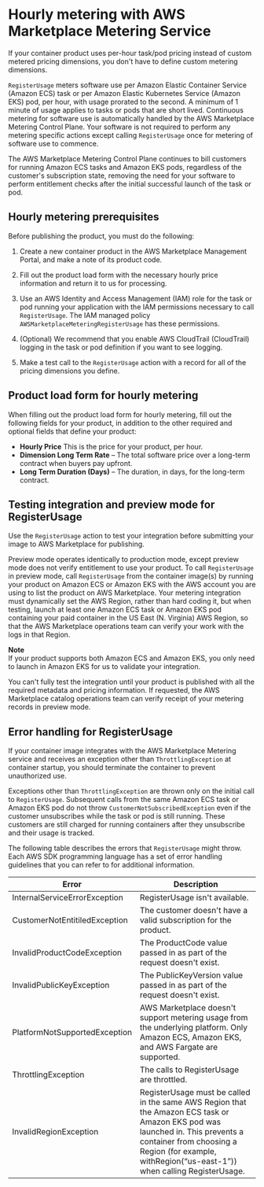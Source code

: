 # Hourly metering with AWS Marketplace Metering Service<a name="container-metering-registerusage"></a>

If your container product uses per\-hour task/pod pricing instead of custom metered pricing dimensions, you don't have to define custom metering dimensions\.

`RegisterUsage` meters software use per Amazon Elastic Container Service \(Amazon ECS\) task or per Amazon Elastic Kubernetes Service \(Amazon EKS\) pod, per hour, with usage prorated to the second\. A minimum of 1 minute of usage applies to tasks or pods that are short lived\. Continuous metering for software use is automatically handled by the AWS Marketplace Metering Control Plane\. Your software is not required to perform any metering specific actions except calling `RegisterUsage` once for metering of software use to commence\.

The AWS Marketplace Metering Control Plane continues to bill customers for running Amazon ECS tasks and Amazon EKS pods, regardless of the customer's subscription state, removing the need for your software to perform entitlement checks after the initial successful launch of the task or pod\. 

## Hourly metering prerequisites<a name="hourly-metering-prereqs"></a>

Before publishing the product, you must do the following:

1. Create a new container product in the AWS Marketplace Management Portal, and make a note of its product code\.

1. Fill out the product load form with the necessary hourly price information and return it to us for processing\.

1. Use an AWS Identity and Access Management \(IAM\) role for the task or pod running your application with the IAM permissions necessary to call `RegisterUsage`\. The IAM managed policy `AWSMarketplaceMeteringRegisterUsage` has these permissions\. 

1. \(Optional\) We recommend that you enable AWS CloudTrail \(CloudTrail\) logging in the task or pod definition if you want to see logging\.

1. Make a test call to the `RegisterUsage` action with a record for all of the pricing dimensions you define\.

## Product load form for hourly metering<a name="hourly-metering-product-load-form"></a>

When filling out the product load form for hourly metering, fill out the following fields for your product, in addition to the other required and optional fields that define your product:
+ **Hourly Price** This is the price for your product, per hour\.
+ **Dimension Long Term Rate** – The total software price over a long\-term contract when buyers pay upfront\.
+ **Long Term Duration \(Days\)** – The duration, in days, for the long\-term contract\.

## Testing integration and preview mode for RegisterUsage<a name="hourly-metering-preview-mode"></a>

Use the `RegisterUsage` action to test your integration before submitting your image to AWS Marketplace for publishing\.

Preview mode operates identically to production mode, except preview mode does not verify entitlement to use your product\. To call `RegisterUsage` in preview mode, call `RegisterUsage` from the container image\(s\) by running your product on Amazon ECS or Amazon EKS with the AWS account you are using to list the product on AWS Marketplace\. Your metering integration must dynamically set the AWS Region, rather than hard coding it, but when testing, launch at least one Amazon ECS task or Amazon EKS pod containing your paid container in the US East \(N\. Virginia\) AWS Region, so that the AWS Marketplace operations team can verify your work with the logs in that Region\.

**Note**  
If your product supports both Amazon ECS and Amazon EKS, you only need to launch in Amazon EKS for us to validate your integration\.

You can't fully test the integration until your product is published with all the required metadata and pricing information\. If requested, the AWS Marketplace catalog operations team can verify receipt of your metering records in preview mode\.

## Error handling for RegisterUsage<a name="hourly-metering-entitlement-error-handling"></a>

If your container image integrates with the AWS Marketplace Metering service and receives an exception other than `ThrottlingException` at container startup, you should terminate the container to prevent unauthorized use\.

Exceptions other than `ThrottlingException` are thrown only on the initial call to `RegisterUsage`\. Subsequent calls from the same Amazon ECS task or Amazon EKS pod do not throw `CustomerNotSubscribedException` even if the customer unsubscribes while the task or pod is still running\. These customers are still charged for running containers after they unsubscribe and their usage is tracked\.

The following table describes the errors that `RegisterUsage` might throw\. Each AWS SDK programming language has a set of error handling guidelines that you can refer to for additional information\. 


|  **Error**  |  **Description**  | 
| --- | --- | 
|  InternalServiceErrorException  |  RegisterUsage isn't available\.  | 
|  CustomerNotEntitiledException  |  The customer doesn't have a valid subscription for the product\.  | 
|  InvalidProductCodeException  |  The ProductCode value passed in as part of the request doesn't exist\.  | 
|  InvalidPublicKeyException  |  The PublicKeyVersion value passed in as part of the request doesn't exist\.  | 
|  PlatformNotSupportedException  |  AWS Marketplace doesn't support metering usage from the underlying platform\. Only Amazon ECS, Amazon EKS, and AWS Fargate are supported\.  | 
|  ThrottlingException  |  The calls to RegisterUsage are throttled\.  | 
|  InvalidRegionException  |  RegisterUsage must be called in the same AWS Region that the Amazon ECS task or Amazon EKS pod was launched in\. This prevents a container from choosing a Region \(for example, withRegion\(“us\-east\-1”\)\) when calling RegisterUsage\.  | 
